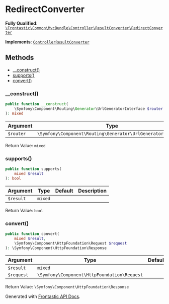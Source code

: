 #  RedirectConverter

**Fully Qualified**: [`\Frontastic\Common\MvcBundle\Controller\ResultConverter\RedirectConverter`](../../../../../src/php/MvcBundle/Controller/ResultConverter/RedirectConverter.php)

**Implements**: [`ControllerResultConverter`](ControllerResultConverter.md)

## Methods

* [__construct()](#__construct)
* [supports()](#supports)
* [convert()](#convert)

### __construct()

```php
public function __construct(
    \Symfony\Component\Routing\Generator\UrlGeneratorInterface $router
): mixed
```

Argument|Type|Default|Description
--------|----|-------|-----------
`$router`|`\Symfony\Component\Routing\Generator\UrlGeneratorInterface`||

Return Value: `mixed`

### supports()

```php
public function supports(
    mixed $result
): bool
```

Argument|Type|Default|Description
--------|----|-------|-----------
`$result`|`mixed`||

Return Value: `bool`

### convert()

```php
public function convert(
    mixed $result,
    \Symfony\Component\HttpFoundation\Request $request
): \Symfony\Component\HttpFoundation\Response
```

Argument|Type|Default|Description
--------|----|-------|-----------
`$result`|`mixed`||
`$request`|`\Symfony\Component\HttpFoundation\Request`||

Return Value: `\Symfony\Component\HttpFoundation\Response`

Generated with [Frontastic API Docs](https://github.com/FrontasticGmbH/apidocs).
